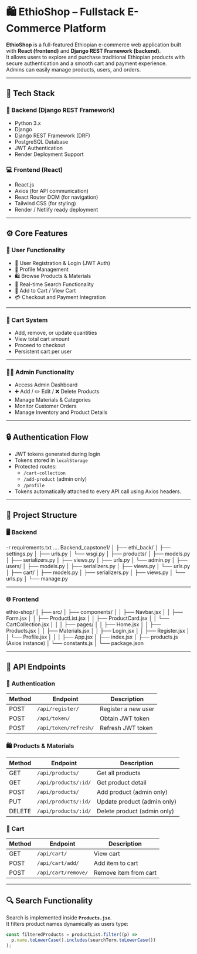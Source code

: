 # 🛍️ EthioShop – Fullstack E-Commerce Platform

**EthioShop** is a full-featured Ethiopian e-commerce web application built with **React (frontend)** and **Django REST Framework (backend)**.  
It allows users to explore and purchase traditional Ethiopian products with secure authentication and a smooth cart and payment experience.  
Admins can easily manage products, users, and orders.

---

## 🚀 Tech Stack

### 🧩 Backend (Django REST Framework)
- Python 3.x  
- Django  
- Django REST Framework (DRF)  
- PostgreSQL Database  
- JWT Authentication  
- Render Deployment Support  

### 💻 Frontend (React)
- React.js  
- Axios (for API communication)  
- React Router DOM (for navigation)  
- Tailwind CSS (for styling)  
- Render / Netlify ready deployment  

---

## ⚙️ Core Features

### 👤 User Functionality
- 🔐 User Registration & Login (JWT Auth)
- 👤 Profile Management  
- 🛍️ Browse Products & Materials  
- 🔎 Real-time Search Functionality  
- 🛒 Add to Cart / View Cart  
- 💳 Checkout and Payment Integration  

---

### 🛒 Cart System
- Add, remove, or update quantities  
- View total cart amount  
- Proceed to checkout  
- Persistent cart per user  

---

### 🧑‍💼 Admin Functionality
- Access Admin Dashboard  
- ➕ Add / ✏️ Edit / ❌ Delete Products  
- Manage Materials & Categories  
- Monitor Customer Orders  
- Manage Inventory and Product Details  

---

## 🔒 Authentication Flow

- JWT tokens generated during login  
- Tokens stored in `localStorage`  
- Protected routes:
  - `/cart-collection`
  - `/add-product` (admin only)
  - `/profile`
- Tokens automatically attached to every API call using Axios headers.

---

## 🧠 Project Structure

### 🖥️ Backend
-r requirements.txt
....
Backend_capstone1/
│
├── ethi_back/
│ ├── settings.py
│ ├── urls.py
│ └── wsgi.py
│
├── products/
│ ├── models.py
│ ├── serializers.py
│ ├── views.py
│ ├── urls.py
│ └── admin.py
│
├── users/
│ ├── models.py
│ ├── serializers.py
│ ├── views.py
│ └── urls.py
│
├── cart/
│ ├── models.py
│ ├── serializers.py
│ ├── views.py
│ └── urls.py
│
└── manage.py


---

### 🌐 Frontend


ethio-shop/
│
├── src/
│ ├── components/
│ │ ├── Navbar.jsx
│ │ ├── Form.jsx
│ │ ├── ProductList.jsx
│ │ ├── ProductCard.jsx
│ │ └── CartCollection.jsx
│ │
│ ├── pages/
│ │ ├── Home.jsx
│ │ ├── Products.jsx
│ │ ├── Materials.jsx
│ │ ├── Login.jsx
│ │ ├── Register.jsx
│ │ └── Profile.jsx
│ │
│ ├── App.jsx
│ ├── index.jsx
│ ├── products.js (Axios instance)
│ └── constants.js
│
└── package.json

---

## 🧰 API Endpoints

### 🔑 Authentication
| Method | Endpoint | Description |
|--------|-----------|-------------|
| POST | `/api/register/` | Register a new user |
| POST | `/api/token/` | Obtain JWT token |
| POST | `/api/token/refresh/` | Refresh JWT token |

### 🛍️ Products & Materials
| Method | Endpoint | Description |
|--------|-----------|-------------|
| GET | `/api/products/` | Get all products |
| GET | `/api/products/:id/` | Get product detail |
| POST | `/api/products/` | Add product (admin only) |
| PUT | `/api/products/:id/` | Update product (admin only) |
| DELETE | `/api/products/:id/` | Delete product (admin only) |

### 🛒 Cart
| Method | Endpoint | Description |
|--------|-----------|-------------|
| GET | `/api/cart/` | View cart |
| POST | `/api/cart/add/` | Add item to cart |
| POST | `/api/cart/remove/` | Remove item from cart |

---

## 🔍 Search Functionality

Search is implemented inside **`Products.jsx`**.  
It filters product names dynamically as users type:

```javascript
const filteredProducts = productList.filter((p) =>
  p.name.toLowerCase().includes(searchTerm.toLowerCase())
);

